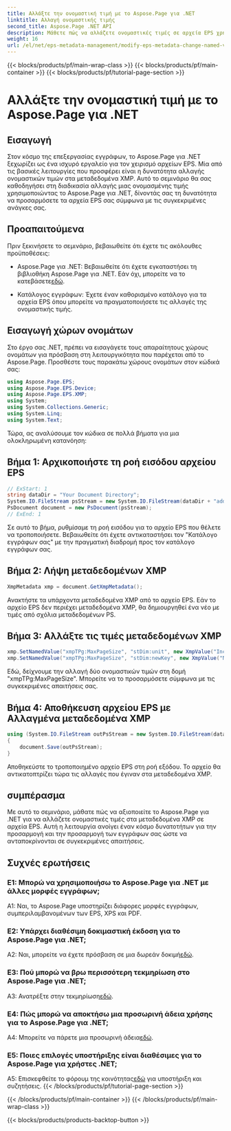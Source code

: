 ```yaml
---
title: Αλλάξτε την ονομαστική τιμή με το Aspose.Page για .NET
linktitle: Αλλαγή ονομαστικής τιμής
second_title: Aspose.Page .NET API
description: Μάθετε πώς να αλλάζετε ονομαστικές τιμές σε αρχεία EPS χρησιμοποιώντας το Aspose.Page για .NET. Προσαρμόστε τα μεταδεδομένα XMP χωρίς κόπο για προσαρμοσμένη επεξεργασία εγγράφων.
weight: 16
url: /el/net/eps-metadata-management/modify-eps-metadata-change-named-value/
---
```


{{< blocks/products/pf/main-wrap-class >}}
{{< blocks/products/pf/main-container >}}
{{< blocks/products/pf/tutorial-page-section >}}

# Αλλάξτε την ονομαστική τιμή με το Aspose.Page για .NET

## Εισαγωγή

Στον κόσμο της επεξεργασίας εγγράφων, το Aspose.Page για .NET ξεχωρίζει ως ένα ισχυρό εργαλείο για τον χειρισμό αρχείων EPS. Μία από τις βασικές λειτουργίες που προσφέρει είναι η δυνατότητα αλλαγής ονομαστικών τιμών στα μεταδεδομένα XMP. Αυτό το σεμινάριο θα σας καθοδηγήσει στη διαδικασία αλλαγής μιας ονομασμένης τιμής χρησιμοποιώντας το Aspose.Page για .NET, δίνοντάς σας τη δυνατότητα να προσαρμόσετε τα αρχεία EPS σας σύμφωνα με τις συγκεκριμένες ανάγκες σας.

## Προαπαιτούμενα

Πριν ξεκινήσετε το σεμινάριο, βεβαιωθείτε ότι έχετε τις ακόλουθες προϋποθέσεις:

-  Aspose.Page για .NET: Βεβαιωθείτε ότι έχετε εγκαταστήσει τη βιβλιοθήκη Aspose.Page για .NET. Εάν όχι, μπορείτε να το κατεβάσετε[εδώ](https://releases.aspose.com/page/net/).

- Κατάλογος εγγράφων: Έχετε έναν καθορισμένο κατάλογο για τα αρχεία EPS όπου μπορείτε να πραγματοποιήσετε τις αλλαγές της ονομαστικής τιμής.

## Εισαγωγή χώρων ονομάτων

Στο έργο σας .NET, πρέπει να εισαγάγετε τους απαραίτητους χώρους ονομάτων για πρόσβαση στη λειτουργικότητα που παρέχεται από το Aspose.Page. Προσθέστε τους παρακάτω χώρους ονομάτων στον κώδικά σας:

```csharp
using Aspose.Page.EPS;
using Aspose.Page.EPS.Device;
using Aspose.Page.EPS.XMP;
using System;
using System.Collections.Generic;
using System.Linq;
using System.Text;
```

Τώρα, ας αναλύσουμε τον κώδικα σε πολλά βήματα για μια ολοκληρωμένη κατανόηση:

## Βήμα 1: Αρχικοποιήστε τη ροή εισόδου αρχείου EPS

```csharp
// ExStart: 1
string dataDir = "Your Document Directory";
System.IO.FileStream psStream = new System.IO.FileStream(dataDir + "add_named_value_input.eps", System.IO.FileMode.Open, System.IO.FileAccess.Read);
PsDocument document = new PsDocument(psStream);
// ExEnd: 1
```

Σε αυτό το βήμα, ρυθμίσαμε τη ροή εισόδου για το αρχείο EPS που θέλετε να τροποποιήσετε. Βεβαιωθείτε ότι έχετε αντικαταστήσει τον "Κατάλογο εγγράφων σας" με την πραγματική διαδρομή προς τον κατάλογο εγγράφων σας.

## Βήμα 2: Λήψη μεταδεδομένων XMP

```csharp
XmpMetadata xmp = document.GetXmpMetadata();
```

Ανακτήστε τα υπάρχοντα μεταδεδομένα XMP από το αρχείο EPS. Εάν το αρχείο EPS δεν περιέχει μεταδεδομένα XMP, θα δημιουργηθεί ένα νέο με τιμές από σχόλια μεταδεδομένων PS.

## Βήμα 3: Αλλάξτε τις τιμές μεταδεδομένων XMP

```csharp
xmp.SetNamedValue("xmpTPg:MaxPageSize", "stDim:unit", new XmpValue("Inches"));
xmp.SetNamedValue("xmpTPg:MaxPageSize", "stDim:newKey", new XmpValue("NewValue"));
```

Εδώ, δείχνουμε την αλλαγή δύο ονομαστικών τιμών στη δομή "xmpTPg:MaxPageSize". Μπορείτε να το προσαρμόσετε σύμφωνα με τις συγκεκριμένες απαιτήσεις σας.

## Βήμα 4: Αποθήκευση αρχείου EPS με Αλλαγμένα μεταδεδομένα XMP

```csharp
using (System.IO.FileStream outPsStream = new System.IO.FileStream(dataDir + "change_named_value_output.eps", System.IO.FileMode.Create, System.IO.FileAccess.Write))
{
    document.Save(outPsStream);
}
```

Αποθηκεύστε το τροποποιημένο αρχείο EPS στη ροή εξόδου. Το αρχείο θα αντικατοπτρίζει τώρα τις αλλαγές που έγιναν στα μεταδεδομένα XMP.

## συμπέρασμα

Με αυτό το σεμινάριο, μάθατε πώς να αξιοποιείτε το Aspose.Page για .NET για να αλλάζετε ονομαστικές τιμές στα μεταδεδομένα XMP σε αρχεία EPS. Αυτή η λειτουργία ανοίγει έναν κόσμο δυνατοτήτων για την προσαρμογή και την προσαρμογή των εγγράφων σας ώστε να ανταποκρίνονται σε συγκεκριμένες απαιτήσεις.

## Συχνές ερωτήσεις

### Ε1: Μπορώ να χρησιμοποιήσω το Aspose.Page για .NET με άλλες μορφές εγγράφων;

A1: Ναι, το Aspose.Page υποστηρίζει διάφορες μορφές εγγράφων, συμπεριλαμβανομένων των EPS, XPS και PDF.

### Ε2: Υπάρχει διαθέσιμη δοκιμαστική έκδοση για το Aspose.Page για .NET;

 A2: Ναι, μπορείτε να έχετε πρόσβαση σε μια δωρεάν δοκιμή[εδώ](https://releases.aspose.com/).

### Ε3: Πού μπορώ να βρω περισσότερη τεκμηρίωση στο Aspose.Page για .NET;

 A3: Ανατρέξτε στην τεκμηρίωση[εδώ](https://reference.aspose.com/page/net/).

### Ε4: Πώς μπορώ να αποκτήσω μια προσωρινή άδεια χρήσης για το Aspose.Page για .NET;

 A4: Μπορείτε να πάρετε μια προσωρινή άδεια[εδώ](https://purchase.aspose.com/temporary-license/).

### Ε5: Ποιες επιλογές υποστήριξης είναι διαθέσιμες για το Aspose.Page για χρήστες .NET;

 A5: Επισκεφθείτε το φόρουμ της κοινότητας[εδώ](https://forum.aspose.com/c/page/39) για υποστήριξη και συζητήσεις.
{{< /blocks/products/pf/tutorial-page-section >}}

{{< /blocks/products/pf/main-container >}}
{{< /blocks/products/pf/main-wrap-class >}}

{{< blocks/products/products-backtop-button >}}

